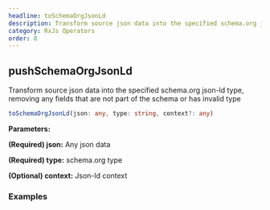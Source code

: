 ```yaml
---
headline: toSchemaOrgJsonLd
description: Transform source json data into the specified schema.org json-ld type, removing any fields that are not part of the schema or has invalid type
category: RxJs Operators
order: 8
---
```


## pushSchemaOrgJsonLd

<p class="lead">Transform source json data into the specified schema.org json-ld type, removing any fields that are not part of the schema or has invalid type</p>

```ts
toSchemaOrgJsonLd(json: any, type: string, context?: any)
```

__Parameters:__

<span class="text-primary">__(Required) json:__</span> Any json data

<span class="text-primary">__(Required) type:__</span> schema.org type

<span class="text-primary">__(Optional) context:__</span> Json-ld context


### __Examples__
